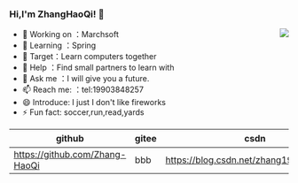 ### Hi,I'm ZhangHaoQi! 👋

<img align="right" src="https://github-readme-stats.vercel.app/api?username=Zhang-HaoQi&show_icons=true&icon_color=CE1D2D&text_color=718096&bg_color=ffffff&hide_title=true" />

- 🔭 Working on ：Marchsoft
- 🌱 Learning ：Spring
- 👯 Target：Learn computers together
- 🤔 Help ：Find small partners to learn with
- 💬 Ask me ：I will give you a future.
- 📫 Reach me: ：tel:19903848257
- 😄 Introduce: I just I don't like fireworks 
- ⚡ Fun fact: soccer,run,read,yards

|github  | gitee  |csdn | 简书 
|--|--|--|--|
| https://github.com/Zhang-HaoQi |  bbb | https://blog.csdn.net/zhang19903848257| https://www.jianshu.com/u/4dff2c8016f2
